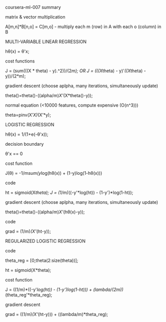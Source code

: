 coursera-ml-007 summary

matrix & vector multiplication

A[m,n]*B[n,o] = C[m,o] - multiply each m (row) in A with each o (column) in B

MULTI-VARIABLE LINEAR REGRESSION

hθ(x) = θ'x;

cost functions

J = (sum(((X * theta) - y).^2))/(2*m); OR
J = (((X*theta) - y)'*((X*theta) - y))/(2*m);

gradient descent (choose aplpha, many iterations, simultaneously update)

theta()=theta()-((alpha/m)*X'*(X*theta()-y));

normal equation (<10000 features, compute expensive (O(n^3)))

theta=pinv(X’*X)*(X’*y);

LOGISTIC REGRESSION

hθ(x) = 1/(1+e(-θ'x)); 

decision boundary

θ'x == 0

cost function

J(θ) = -1/m*sum(y*log(hθ(x)) + (1-y)log(1-hθ(x)))

code

ht = sigmoid(X*theta);
J = (1/m)*((-y'*log(ht)) - (1-y')*log(1-ht));

gradient descent (choose aplpha, many iterations, simultaneously update)

theta()=theta()-((alpha/m)*X'*(hθ(x)-y));

code

grad = (1/m)*(X'*(ht-y));

REGULARIZED LOGISTIC REGRESSION

code

theta_reg = [0;theta(2:size(theta))];

ht = sigmoid(X*theta);

cost function

J = ((1/m)*((-y'*log(ht)) - (1-y')*log(1-ht))) + (lambda/(2*m))*(theta_reg'*theta_reg);

gradient descent

grad = ((1/m)*(X'*(ht-y))) + ((lambda/m)*theta_reg);

